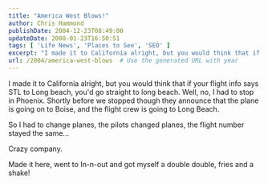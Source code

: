 ```yaml
---
title: "America West Blows!"
author: Chris Hammond
publishDate: 2004-12-23T08:49:00
updateDate: 2008-01-23T16:50:51
tags: [ 'Life News', 'Places to See', 'SEO' ]
excerpt: "I made it to California alright, but you would think that if your flight info says STL to Long beach, you'd go straight to long beach. Well, no, I had to stop in Phoenix. Shortly before we stopped though they announce that the plane is going on to Boise, and the flight crew is going to Long Beach. So I had to change planes, the pilots changed planes, the flight number stayed the same... Crazy company. Made it here, went to In-n-out and got myself a double double, fries and a..."
url: /2004/america-west-blows  # Use the generated URL with year
---
```

<P>I made it to California alright, but you would think that if your flight info says STL to Long beach, you'd go straight to long beach. Well, no, I had to stop in Phoenix. Shortly before we stopped though they announce that the plane is going on to Boise, and the flight crew is going to Long Beach.</P> <P>So I had to change planes, the pilots changed planes, the flight number stayed the same...</P> <P>Crazy company.</P> <P>Made it here, went to In-n-out and got myself a double double, fries and a shake!</P>
